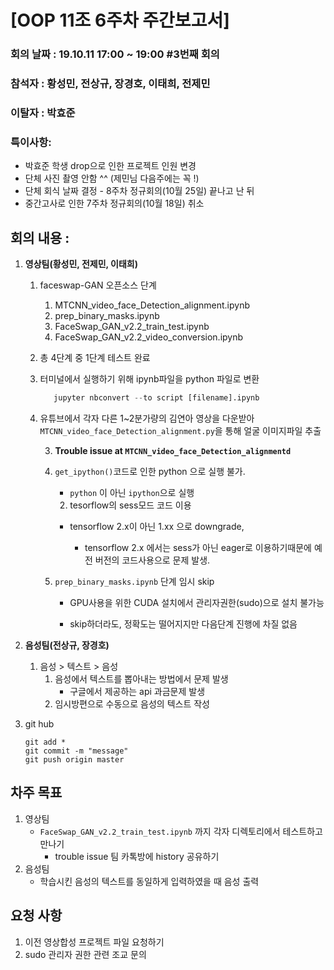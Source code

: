 # [OOP 11조 6주차 주간보고서]

### 회의 날짜 : 19.10.11 17:00 ~ 19:00 #3번째 회의

### 참석자 : 황성민, 전상규, 장경호, 이태희, 전제민

### 이탈자 : 박효준

### 특이사항:

* 박효준 학생 drop으로 인한 프로젝트 인원 변경
* 단체 사진 촬영 안함 ^^ (제민님 다음주에는 꼭 !)
* 단체 회식 날짜 결정 - 8주차 정규회의(10월 25일) 끝나고 난 뒤
* 중간고사로 인한 7주차 정규회의(10월 18일) 취소

##  회의 내용 :

1. **영상팀(황성민, 전제민, 이태희)**

   1. faceswap-GAN 오픈소스 단계

      1. MTCNN_video_face_Detection_alignment.ipynb
      2. prep_binary_masks.ipynb
      3. FaceSwap_GAN_v2.2_train_test.ipynb
      4. FaceSwap_GAN_v2.2_video_conversion.ipynb
   
   2. 총 4단계 중 1단계 테스트 완료
   
   1. 터미널에서 실행하기 위해 ipynb파일을 python 파일로 변환
   
      ``````python
         jupyter nbconvert --to script [filename].ipynb 
      ``````
   
   2. 유튜브에서 각자 다른 1~2분가량의 김연아 영상을 다운받아 `MTCNN_video_face_Detection_alignment.py`을 통해 얼굴 이미지파일 추출
   
      3. **Trouble issue at `MTCNN_video_face_Detection_alignmentd`** 
   
      1. `get_ipython()`코드로 인한 python 으로 실행 불가.
   
         - `python` 이 아닌 `ipython`으로 실행
   
         2.  tesorflow의 sess모드 코드 이용
   
         - tensorflow 2.x이 아닌 1.xx 으로 downgrade,
   
            - tensorflow 2.x 에서는 sess가 아닌 eager로 이용하기때문에 예전 버전의 코드사용으로 문제 발생.
   
      3. `prep_binary_masks.ipynb` 단계 임시 skip
   
         - GPU사용을 위한 CUDA 설치에서 관리자권한(sudo)으로 설치 불가능
   
         - skip하더라도, 정확도는 떨어지지만  다음단계 진행에 차질 없음
   
      
   
2. **음성팀(전상규, 장경호)**

   1. 음성 > 텍스트 > 음성
      1. 음성에서 텍스트를 뽑아내는 방법에서 문제 발생
         - 구글에서 제공하는 api 과금문제 발생
      2. 임시방편으로 수동으로 음성의 텍스트 작성

3. git hub

   ```
   git add *
   git commit -m "message"
   git push origin master
   ```

## 차주 목표

1. 영상팀
   * `FaceSwap_GAN_v2.2_train_test.ipynb` 까지 각자 디렉토리에서 테스트하고 만나기
     * trouble issue 팀 카톡방에 history 공유하기
2. 음성팀
   - 학습시킨 음성의 텍스트를 동일하게 입력하였을 때 음성 출력

## 요청 사항

1. 이전 영상합성 프로젝트 파일 요청하기
2. sudo 관리자 권한 관련 조교 문의



